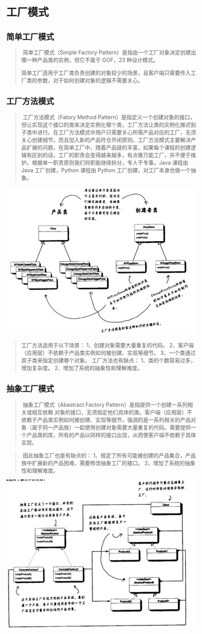 # 工厂模式

## 简单工厂模式

> ​	简单工厂模式（Simple Factory Pattern）是指由一个工厂对象决定创建出哪一种产品类的实例，但它不属于 GOF，23 种设计模式。
>
> ​	简单工厂适用于工厂类负责创建的对象较少的场景，且客户端只需要传入工厂类的参数，对于如何创建对象的逻辑不需要关心。 

## 工厂方法模式

> ​	工厂方法模式（Fatory Method Pattern）是指定义一个创建对象的接口，但让实现这个接口的类来决定实例化哪个类，工厂方法让类的实例化推迟到子类中进行。在工厂方法模式中用户只需要关心所需产品对应的工厂，无须关心创建细节，而且加入新的产品符合开闭原则。
> ​	工厂方法模式主要解决产品扩展的问题，在简单工厂中，随着产品链的丰富，如果每个课程的创建逻辑有区别的话，工厂的职责会变得越来越多，有点像万能工厂，并不便于维护。根据单一职责原则我们将职能继续拆分，专人干专事。Java 课程由 Java 工厂创建，Python 课程由 Python 工厂创建，对工厂本身也做一个抽象。 
>

![1553772850527](assets/1553772850527.png)

> 工厂方法适用于以下场景：
> 1、创建对象需要大量重复的代码。
> 2、客户端（应用层）不依赖于产品类实例如何被创建、实现等细节。
> 3、一个类通过其子类来指定创建哪个对象。
> 工厂方法也有缺点：
> 1、类的个数容易过多，增加复杂度。
> 2、增加了系统的抽象性和理解难度。 

## 抽象工厂模式

> ​	抽象工厂模式（Abastract Factory Pattern）是指提供一个创建一系列相关或相互依赖 对象的接口，无须指定他们具体的类。客户端（应用层）不依赖于产品类实例如何被创建、实现等细节，强调的是一系列相关的产品对象（属于同一产品族）一起使用创建对象需要大量重复的代码。需要提供一个产品类的库，所有的产品以同样的接口出现，从而使客户端不依赖于具体实现。

> ​	因此抽象工厂也是有缺点的：
> 1、规定了所有可能被创建的产品集合，产品族中扩展新的产品困难，需要修改抽象工厂的接口。
> 2、增加了系统的抽象性和理解难度。 

![1553772906603](assets/1553772906603.png)